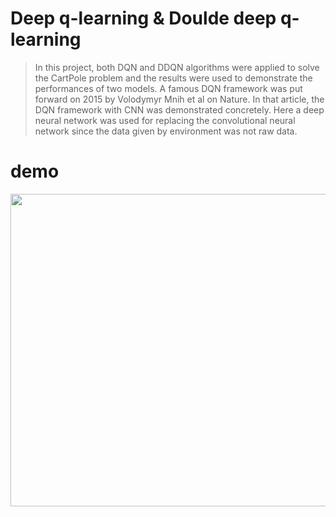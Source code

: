 # Deep q-learning & Doulde deep q-learning

> In this project, both DQN and DDQN algorithms were applied to solve the CartPole problem and the results were used to demonstrate the performances of two models. 
A famous DQN framework was put forward on 2015 by Volodymyr Mnih et al on Nature. 
In that article, the DQN framework with CNN was demonstrated concretely. Here a deep neural network was used for replacing the convolutional neural network since the data given by environment was not raw data.

# demo

<img src="/src/video.gif" width="1000" height="500" />
